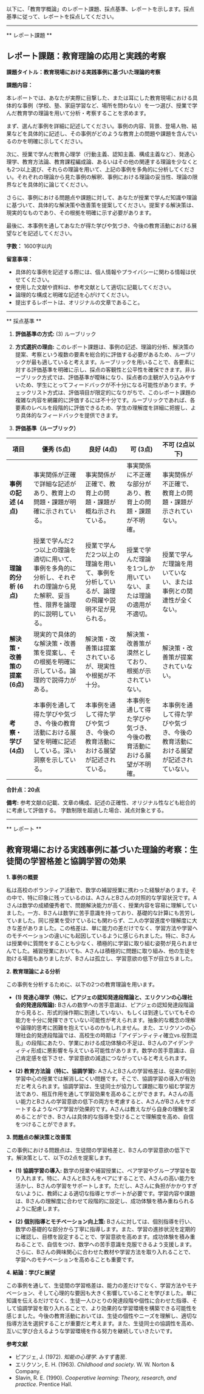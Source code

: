 以下に、「教育学概論」のレポート課題、採点基準、レポートを示します。採点基準に従って、レポートを採点してください。

---------------------------------------
** レポート課題 **

## レポート課題：教育理論の応用と実践的考察

**課題タイトル：教育現場における実践事例に基づいた理論的考察**

**課題内容：**

本レポートでは、あなたが実際に目撃した、または耳にした教育現場における具体的な事例（学校、塾、家庭学習など、場所を問わない）を一つ選び、授業で学んだ教育学の理論を用いて分析・考察することを求めます。

まず、選んだ事例を詳細に記述してください。事例の内容、背景、登場人物、結果などを具体的に記述し、その事例がどのような教育上の問題や課題を含んでいるのかを明確に示してください。

次に、授業で学んだ教育心理学（行動主義、認知主義、構成主義など）、発達心理学、教育方法論、教育課程編成論、あるいはその他の関連する理論を少なくとも2つ以上選び、それらの理論を用いて、上記の事例を多角的に分析してください。それぞれの理論から見た事例の解釈、事例における理論の妥当性、理論の限界などを具体的に論じてください。

さらに、事例における問題点や課題に対して、あなたが授業で学んだ知識や理論に基づいて、具体的な解決策や改善策を提案してください。提案する解決策は、現実的なものであり、その根拠を明確に示す必要があります。

最後に、本事例を通してあなたが得た学びや気づき、今後の教育活動における展望などを記述してください。

**字数：** 1600字以内


**留意事項：**

* 具体的な事例を記述する際には、個人情報やプライバシーに関わる情報は伏せてください。
* 使用した文献や資料は、参考文献として適切に記載してください。
* 論理的な構成と明確な記述を心がけてください。
* 提出するレポートは、オリジナルの文章であること。




---------------------------------------
** 採点基準 **

1. **評価基準の方式:** (3) ルーブリック

2. **方式選択の理由:** このレポート課題は、事例の記述、理論的分析、解決策の提案、考察という複数の要素を総合的に評価する必要があるため、ルーブリックが最も適していると考えます。ルーブリックを用いることで、各要素に対する評価基準を明確に示し、採点の客観性と公平性を確保できます。非ルーブリック方式では、評価基準が曖昧になり、採点者の主観が入り込みやすいため、学生にとってフィードバックが不十分になる可能性があります。チェックリスト方式は、評価項目が限定的になりがちで、このレポート課題の複雑な内容を網羅的に評価するには不十分です。ルーブリックであれば、各要素のレベルを段階的に評価できるため、学生の理解度を詳細に把握し、より具体的なフィードバックを提供できます。


3. **評価基準（ルーブリック）**

| 項目 | 優秀 (5点) | 良好 (4点) | 可 (3点) | 不可 (2点以下) |
|---|---|---|---|---|
| **事例の記述 (4点)** | 事実関係が正確で詳細な記述があり、教育上の問題・課題が明確に示されている。 | 事実関係が正確で、教育上の問題・課題が概ね示されている。 | 事実関係に不正確な部分があり、教育上の問題・課題が不明確。 | 事実関係が不正確で、教育上の問題・課題が示されていない。 |
| **理論的分析 (6点)** | 授業で学んだ2つ以上の理論を適切に用いて、事例を多角的に分析し、それぞれの理論から見た解釈、妥当性、限界を論理的に説明している。 | 授業で学んだ2つ以上の理論を用いて、事例を分析しているが、論理の飛躍や説明不足が見られる。 | 授業で学んだ理論を1つしか用いていない、または理論の適用が不適切。 | 授業で学んだ理論を用いていない、または事例との関連性が全くない。 |
| **解決策・改善策の提案 (6点)** | 現実的で具体的な解決策・改善策を提案し、その根拠を明確に示している。論理的で説得力がある。 | 解決策・改善策は提案されているが、現実性や根拠が不十分。 | 解決策・改善策が漠然としており、根拠が示されていない。 | 解決策・改善策が提案されていない。 |
| **考察・学び (4点)** | 本事例を通して得た学びや気づき、今後の教育活動における展望を明確に記述している。深い洞察を示している。 | 本事例を通して得た学びや気づき、今後の教育活動における展望が記述されている。 | 本事例を通して得た学びや気づき、今後の教育活動における展望が不明確。 | 本事例を通して得た学びや気づき、今後の教育活動における展望が記述されていない。 |


**合計点：20点**

**備考:**  参考文献の記載、文章の構成、記述の正確性、オリジナル性なども総合的に考慮して評価する。  字数制限を超過した場合、減点対象とする。


---------------------------------------
** レポート **
## 教育現場における実践事例に基づいた理論的考察：生徒間の学習格差と協調学習の効果

**1. 事例の概要**

私は高校のボランティア活動で、数学の補習授業に携わった経験があります。その中で、特に印象に残っているのは、AさんとBさんの対照的な学習状況です。Aさんは数学の成績優秀者で、問題解決能力が高く、授業内容を容易に理解していました。一方、Bさんは数学に苦手意識を持っており、基礎的な計算にも苦労していました。同じ授業を受けているにも関わらず、二人の学習進度や理解度に大きな差がありました。この格差は、単に能力の差だけでなく、学習方法や学習へのモチベーションの違いにも起因しているように感じられました。特に、Bさんは授業中に質問をすることも少なく、積極的に学習に取り組む姿勢が見られませんでした。補習授業においても、Aさんは積極的に問題に取り組み、他の生徒を助ける場面もありましたが、Bさんは孤立し、学習意欲の低下が目立ちました。

**2. 教育理論による分析**

この事例を分析するために、以下の2つの教育理論を用います。

* **(1) 発達心理学（特に、ピアジェの認知発達段階論と、エリクソンの心理社会的発達段階論):** Bさんの数学への苦手意識は、ピアジェの認知発達段階論から見ると、形式的操作期に到達していない、もしくは到達していてもその能力を十分に発揮できていない可能性が考えられます。抽象的な概念の理解や論理的思考に困難を抱えているのかもしれません。また、エリクソンの心理社会的発達段階論では、高校生の時期は「アイデンティティ確立vs.役割混乱」の段階にあたり、学業における成功体験の不足は、Bさんのアイデンティティ形成に悪影響を与えている可能性があります。数学の苦手意識は、自己肯定感を低下させ、学習意欲の減退につながっていると考えられます。

* **(2) 教育方法論（特に、協調学習):** AさんとBさんの学習格差は、従来の個別学習中心の授業では解消しにくい問題です。そこで、協調学習の導入が有効だと考えられます。協調学習は、生徒同士が協力して課題に取り組む学習方法であり、相互作用を通して学習効果を高めることができます。Aさんの高い能力とBさんの学習意欲の低下の両方を考慮すると、AさんがBさんをサポートするようなペア学習が効果的です。Aさんは教えながら自身の理解を深めることができ、Bさんは具体的な指導を受けることで理解度を高め、自信をつけることができます。


**3. 問題点の解決策と改善策**

この事例における問題点は、生徒間の学習格差と、Bさんの学習意欲の低下です。解決策として、以下の2点を提案します。

* **(1) 協調学習の導入:**  数学の授業や補習授業に、ペア学習やグループ学習を取り入れます。特に、AさんとBさんをペアにすることで、Aさんの高い能力を活かし、Bさんの学習をサポートします。ただし、Aさんに負担がかかりすぎないように、教師による適切な指導とサポートが必要です。学習内容や課題は、Bさんの理解度に合わせて段階的に設定し、成功体験を積み重ねられるように配慮します。

* **(2) 個別指導とモチベーション向上策:** Bさんに対しては、個別指導を行い、数学の基礎的な部分から丁寧に指導します。また、学習の進捗状況を定期的に確認し、目標を設定することで、学習意欲を高めます。成功体験を積み重ねることで、自信をつけ、数学への苦手意識を克服できるよう支援します。さらに、Bさんの興味関心に合わせた教材や学習方法を取り入れることで、学習へのモチベーションを高めることも重要です。


**4. 結論：学びと展望**

この事例を通して、生徒間の学習格差は、能力の差だけでなく、学習方法やモチベーション、そして心理的な要因も大きく影響していることを学びました。単に知識を伝えるだけでなく、生徒一人ひとりの発達段階や個性に合わせた指導、そして協調学習を取り入れることで、より効果的な学習環境を構築できる可能性を感じました。今後の教育活動においては、生徒の個性やニーズを理解し、適切な指導方法を選択することが重要だと考えます。また、生徒同士の協調性を高め、互いに学び合えるような学習環境を作る努力を継続していきたいです。


**参考文献**

* ピアジェ, J. (1972). *知能の心理学*. みすず書房.
* エリクソン, E. H. (1963). *Childhood and society*. W. W. Norton & Company.
* Slavin, R. E. (1990). *Cooperative learning: Theory, research, and practice*. Prentice Hall.




